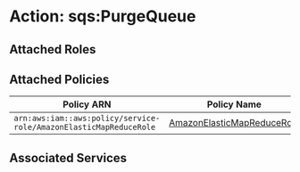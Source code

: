 # Action: sqs:PurgeQueue

## Attached Roles

## Attached Policies

| Policy ARN | Policy Name |
|------------|-------------|
| `arn:aws:iam::aws:policy/service-role/AmazonElasticMapReduceRole` | [AmazonElasticMapReduceRole](../policies.md#amazonelasticmapreducerole) |

## Associated Services

